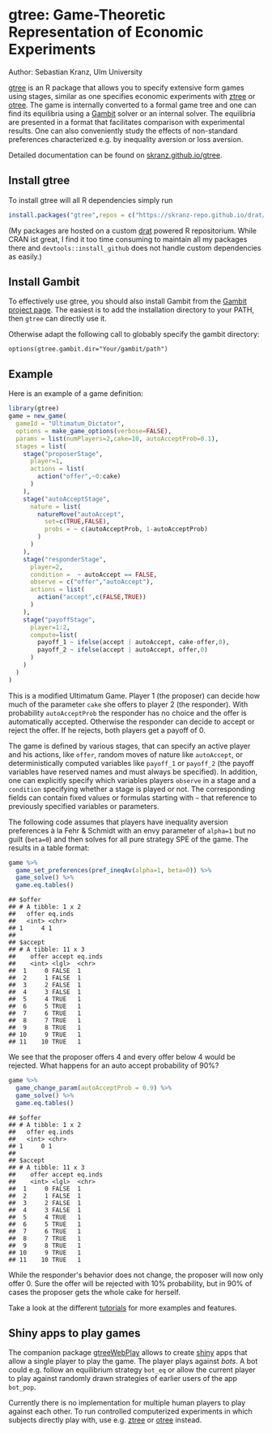 # gtree: Game-Theoretic Representation of Economic Experiments

Author: Sebastian Kranz, Ulm University

[gtree](skranz.github.io/gtree) is an R package that allows you to specify extensive form games using stages, similar as one specifies economic experiments with [ztree](https://www.ztree.uzh.ch/en.html) or [otree](https://otree.readthedocs.io/en/latest/). The game is internally converted to a formal game tree and one can find its equilibria using a [Gambit](http://www.gambit-project.org/) solver or an internal solver. The equilibria are presented in a format that facilitates comparison with experimental results. One can also conveniently study the effects of non-standard preferences characterized e.g. by inequality aversion or loss aversion.

Detailed documentation can be found on [skranz.github.io/gtree](skranz.github.io/gtree).

## Install gtree

To install gtree will all R dependencies simply run
```r
install.packages("gtree",repos = c("https://skranz-repo.github.io/drat/",getOption("repos")))
```
(My packages are hosted on a custom [drat](https://cran.r-project.org/web/packages/drat/index.html) powered R repositorium. While CRAN ist great, I find it too time consuming to maintain all my packages there and `devtools::install_github` does not handle custom dependencies as easily.)

## Install Gambit

To effectively use gtree, you should also install Gambit from the [Gambit project page](http://www.gambit-project.org/). The easiest is to add the installation directory to your PATH, then `gtree` can directly use it.

Otherwise adapt the following call to globably specify the gambit directory:
```
options(gtree.gambit.dir="Your/gambit/path")
```

## Example

Here is an example of a game definition:

```r
library(gtree)
game = new_game(
  gameId = "Ultimatum_Dictator",
  options = make_game_options(verbose=FALSE),
  params = list(numPlayers=2,cake=10, autoAcceptProb=0.1),
  stages = list(
    stage("proposerStage",
      player=1,
      actions = list(
        action("offer",~0:cake)
      )
    ),
    stage("autoAcceptStage",
      nature = list(
        natureMove("autoAccept", 
          set=c(TRUE,FALSE),
          probs = ~ c(autoAcceptProb, 1-autoAcceptProb)
        )
      )  
    ),
    stage("responderStage",
      player=2,
      condition =  ~ autoAccept == FALSE,
      observe = c("offer","autoAccept"),
      actions = list(
        action("accept",c(FALSE,TRUE))
      )
    ),
    stage("payoffStage",
      player=1:2,
      compute=list(
        payoff_1 ~ ifelse(accept | autoAccept, cake-offer,0),
        payoff_2 ~ ifelse(accept | autoAccept, offer,0)
      )
    )
  )
)
```
This is a modified Ultimatum Game. Player 1 (the proposer) can decide how much of the parameter `cake` she offers to player 2 (the responder). With probability `autoAcceptProb` the responder has no choice and the offer is automatically accepted. Otherwise the responder can decide to accept or reject the offer. If he rejects, both players get a payoff of 0.

The game is defined by various stages, that can specify an active player and his actions, like `offer`, random moves of nature like `autoAccept`, or deterministically computed variables like `payoff_1` or `payoff_2` (the payoff variables have reserved names and must always be specified). In addition, one can explicitly specify which variables players `observe` in a stage and a `condition` specifying whether a stage is played or not. The corresponding fields can contain fixed values or formulas starting with `~` that reference to previously specified variables or parameters.

The following code assumes that players have inequality aversion preferences à la Fehr & Schmidt with an envy parameter of `alpha=1` but no guilt (`beta=0`) and then solves for all pure strategy SPE of the game. The results in a table format:


```r
game %>%
  game_set_preferences(pref_ineqAv(alpha=1, beta=0)) %>%
  game_solve() %>%
  game.eq.tables()
```

```
## $offer
## # A tibble: 1 x 2
##   offer eq.inds
##   <int> <chr>  
## 1     4 1      
## 
## $accept
## # A tibble: 11 x 3
##    offer accept eq.inds
##    <int> <lgl>  <chr>  
##  1     0 FALSE  1      
##  2     1 FALSE  1      
##  3     2 FALSE  1      
##  4     3 FALSE  1      
##  5     4 TRUE   1      
##  6     5 TRUE   1      
##  7     6 TRUE   1      
##  8     7 TRUE   1      
##  9     8 TRUE   1      
## 10     9 TRUE   1      
## 11    10 TRUE   1
```

We see that the proposer offers 4 and every offer below 4 would be rejected. What happens for an auto accept probability of 90%?


```r
game %>%
  game_change_param(autoAcceptProb = 0.9) %>%
  game_solve() %>%
  game.eq.tables()
```

```
## $offer
## # A tibble: 1 x 2
##   offer eq.inds
##   <int> <chr>  
## 1     0 1      
## 
## $accept
## # A tibble: 11 x 3
##    offer accept eq.inds
##    <int> <lgl>  <chr>  
##  1     0 FALSE  1      
##  2     1 FALSE  1      
##  3     2 FALSE  1      
##  4     3 FALSE  1      
##  5     4 TRUE   1      
##  6     5 TRUE   1      
##  7     6 TRUE   1      
##  8     7 TRUE   1      
##  9     8 TRUE   1      
## 10     9 TRUE   1      
## 11    10 TRUE   1
```

While the responder's behavior does not change, the proposer will now only offer 0. Sure the offer will be rejected with 10% probability, but in 90% of cases the proposer gets the whole cake for herself.

Take a look at the different [tutorials](https://skranz.github.io/gtree/articles/) for more examples and features.

## Shiny apps to play games

The companion package [gtreeWebPlay](https://github.com/skranz/gtreeWebPlay) allows to create [shiny](https://shiny.rstudio.com/) apps that allow a single player to play the game. The player plays against *bots*. A bot could e.g. follow an equilibrium strategy `bot_eq` or allow the current player to play against randomly drawn strategies of earlier users of the app `bot_pop`.

Currently there is no implementation for multiple human players to play against each other. To run controlled computerized experiments in which subjects directly play with, use e.g. [ztree](https://www.ztree.uzh.ch/en.html) or [otree](https://otree.readthedocs.io/en/latest/) instead.
